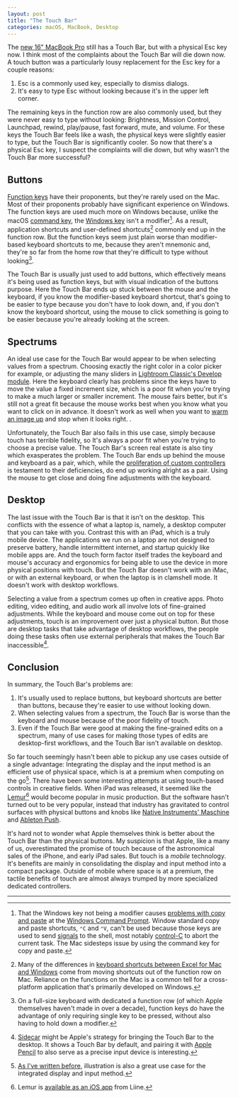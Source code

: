 ```yaml
---
layout: post
title: "The Touch Bar"
categories: macOS, MacBook, Desktop
---
```


The [new 16" MacBook Pro](https://www.apple.com/newsroom/2019/11/apple-introduces-16-inch-macbook-pro-the-worlds-best-pro-notebook/) still has a Touch Bar, but with a physical Esc key now. I think most of the complaints about the Touch Bar will die down now. A touch button was a particularly lousy replacement for the Esc key for a couple reasons:

1. Esc is a commonly used key, especially to dismiss dialogs.
2. It's easy to type Esc without looking because it's in the upper left corner.

The remaining keys in the function row are also commonly used, but they were never easy to type without looking: Brightness, Mission Control, Launchpad, rewind, play/pause, fast forward, mute, and volume. For these keys the Touch Bar feels like a wash, the physical keys were slightly easier to type, but the Touch Bar is significantly cooler. So now that there's a physical Esc key, I suspect the complaints will die down, but why wasn't the Touch Bar more successful?

## Buttons

[Function keys](https://en.wikipedia.org/wiki/Function_key)  have their proponents, but they're rarely used on the Mac. Most of their proponents probably have significant experience on Windows. The function keys are used much more on Windows because, unlike the macOS [command key](https://en.wikipedia.org/wiki/Command_key), the [Windows key](https://en.wikipedia.org/wiki/Windows_key) isn't a modifier[^commandpromptcopyandpaste]. As a result, application shortcuts and user-defined shortcuts[^functionkeysinexcel] commonly end up in the function row. But the function keys seem just plain worse than modifier-based keyboard shortcuts to me, because they aren't mnemonic and, they're so far from the home row that they're difficult to type without looking[^dedicatedfunctionkeys].

The Touch Bar is usually just used to add buttons, which effectively means it's being used as function keys, but with visual indication of the buttons purpose. Here the Touch Bar ends up stuck between the mouse and the keyboard, if you know the modifier-based keyboard shortcut, that's going to be easier to type because you don't have to look down, and, if you don't know the keyboard shortcut, using the mouse to click something is going to be easier because you're already looking at the screen.

## Spectrums

An ideal use case for the Touch Bar would appear to be when selecting values from a spectrum. Choosing exactly the right color in a color picker for example, or adjusting the many sliders in [Lightroom Classic's Develop module](https://helpx.adobe.com/lightroom-classic/help/applying-adjustments-develop-module-basic.html). Here the keyboard clearly has problems since the keys have to move the value a fixed increment size, which is a poor fit when you're trying to make a much larger or smaller increment. The mouse fairs better, but it's still not a great fit because the mouse works best when you know what you want to click on in advance. It doesn't work as well when you want to [warm an image up](https://en.wikipedia.org/wiki/Color_temperature) and stop when it looks right. .

Unfortunately, the Touch Bar also fails in this use case, simply because touch has terrible fidelity, so It's always a poor fit when you're trying to choose a precise value. The Touch Bar's screen real estate is also tiny which exasperates the problem. The Touch Bar ends up behind the mouse and keyboard as a pair, which, while the [proliferation of custom controllers](https://petapixel.com/2019/01/26/using-a-midi-controller-with-lightroom-for-a-more-efficient-workflow/) is testament to their deficiencies, do end up working alright as a pair. Using the mouse to get close and doing fine adjustments with the keyboard.

## Desktop

The last issue with the Touch Bar is that it isn't on the desktop. This conflicts with the essence of what a laptop is, namely, a desktop computer that you can take with you. Contrast this with an iPad, which is a truly mobile device. The applications we run on a laptop are not designed to preserve battery, handle intermittent internet, and startup quickly like mobile apps are. And the touch form factor itself trades the keyboard and mouse's accuracy and ergonomics for being able to use the device in more physical positions with touch. But the Touch Bar doesn't work with an iMac, or with an external keyboard, or when the laptop is in clamshell mode. It doesn't work with desktop workflows.

Selecting a value from a spectrum comes up often in creative apps. Photo editing, video editing, and audio work all involve lots of fine-grained adjustments. While the keyboard and mouse come out on top for these adjustments, touch is an improvement over just a physical button. But those are desktop tasks that take advantage of desktop workflows, the people doing these tasks often use external peripherals that makes the Touch Bar inaccessible[^sidecaristouchbarfordesktop].

## Conclusion

In summary, the Touch Bar's problems are:

1. It's usually used to replace buttons, but keyboard shortcuts are better than buttons, because they're easier to use without looking down.
2. When selecting values from a spectrum, the Touch Bar is worse than the keyboard and mouse because of the poor fidelity of touch.
3. Even if the Touch Bar were good at making the fine-grained edits on a spectrum, many of use cases for making those types of edits are desktop-first workflows, and the Touch Bar isn't available on desktop.

So far touch seemingly hasn't been able to pickup any use cases outside of a single advantage: Integrating the display and the input method is an efficient use of physical space, which is at a premium when computing on the go[^drawingisgreatonipad]. There have been some interesting attempts at using touch-based controls in creative fields. When iPad was released, it seemed like the [Lemur](https://en.wikipedia.org/wiki/Lemur_Input_Device)[^lemuriosapp] would become popular in music production. But the software hasn't turned out to be very popular, instead that industry has gravitated to control surfaces with physical buttons and knobs like [Native Instruments' Maschine](https://www.native-instruments.com/en/products/maschine/production-systems/maschine/) and [Ableton Push](https://www.ableton.com/en/push/).

It's hard not to wonder what Apple themselves think is better about the Touch Bar than the physical buttons. My suspicion is that Apple, like a many of us, overestimated the promise of touch because of the astronomical sales of the iPhone, and early iPad sales. But touch is a *mobile* technology. It's benefits are mainly in consolidating the display and input method into a compact package. Outside of mobile where space is at a premium, the tactile benefits of touch are almost always trumped by more specialized dedicated controllers.

* * *

[^commandpromptcopyandpaste]: That the Windows key not being a modifier causes [problems with copy and paste](https://duckduckgo.com/?q=copy+and+paste+windows+command+prompt) at the [Windows Command Prompt](https://en.wikipedia.org/wiki/Cmd.exe). Window standard copy and paste shortcuts, `⌃C` and `⌃V`, can't be used because those keys are used to send [signals](https://en.wikipedia.org/wiki/Signal_(IPC)) to the shell, most notably [control-C](https://en.wikipedia.org/wiki/Control-C) to abort the current task. The Mac sidesteps issue by using the command key for copy and paste.

[^functionkeysinexcel]: Many of the differences in [keyboard shortcuts between Excel for Mac and Windows](https://exceljet.net/keyboard-shortcuts) come from moving shortcuts out of the function row on Mac. Reliance on the functions on the Mac is a common tell for a cross-platform application that's primarily developed on Windows.

[^dedicatedfunctionkeys]: On a full-size keyboard with dedicated a function row (of which Apple themselves haven't made in over a decade), function keys do have the advantage of only requiring single key to be pressed, without also having to hold down a modifier. 

[^touchbarliketoolbar]: Buttons that visually indicate their purpose is how on screen buttons that are accessed with the mouse work. This is probably the best way to think of buttons in the Touch Bar, as a way to quickly access a short list of actions like the [toolbar in macOS](https://developer.apple.com/design/human-interface-guidelines/macos/windows-and-views/toolbars/).

[^sidecaristouchbarfordesktop]: [Sidecar](https://support.apple.com/en-us/HT210380) might be Apple's strategy for bringing the Touch Bar to the desktop. It shows a Touch Bar by default, and pairing it with [Apple Pencil](https://www.apple.com/apple-pencil/) to also serve as a precise input device is interesting.

[^drawingisgreatonipad]: [As I've written before](https://blog.robenkleene.com/#fnref:ipadisalsogreatforillustration), illustration is also a great use case for the integrated display and input method.

[^lemuriosapp]: Lemur is [available as an iOS app](https://liine.net/en/products/lemur/) from Liine.

